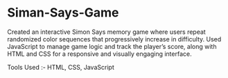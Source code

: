 # Siman-Says-Game
Created an interactive Simon Says memory game where users repeat randomized color sequences that progressively increase in difficulty. Used JavaScript to manage game logic and track the player’s score, along with HTML and CSS for a responsive and visually engaging interface.

Tools Used :- HTML, CSS, JavaScript
